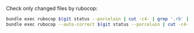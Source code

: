 Check only changed files by rubocop:
```bash
bundle exec rubocop $(git status --porcelain | cut -c4- | grep '.rb' | xargs)
bundle exec rubocop --auto-correct $(git status --porcelain | cut -c4- | grep '.rb' | xargs)
```
